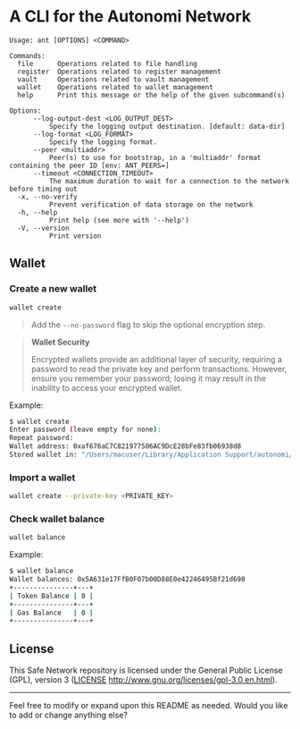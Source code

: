 # A CLI for the Autonomi Network

```
Usage: ant [OPTIONS] <COMMAND>

Commands:
  file      Operations related to file handling
  register  Operations related to register management
  vault     Operations related to vault management
  wallet    Operations related to wallet management
  help      Print this message or the help of the given subcommand(s)

Options:
      --log-output-dest <LOG_OUTPUT_DEST>
          Specify the logging output destination. [default: data-dir]
      --log-format <LOG_FORMAT>
          Specify the logging format.
      --peer <multiaddr>
          Peer(s) to use for bootstrap, in a 'multiaddr' format containing the peer ID [env: ANT_PEERS=]
      --timeout <CONNECTION_TIMEOUT>
          The maximum duration to wait for a connection to the network before timing out
  -x, --no-verify
          Prevent verification of data storage on the network
  -h, --help
          Print help (see more with '--help')
  -V, --version
          Print version
```

## Wallet

### Create a new wallet

```bash
wallet create
```

> Add the `--no-password` flag to skip the optional encryption step.

> **Wallet Security**
>
> Encrypted wallets provide an additional layer of security, requiring a password to read the private key and perform
> transactions. However, ensure you remember your password; losing it may result in the inability to access your encrypted
> wallet.

Example:

   ```bash
   $ wallet create
   Enter password (leave empty for none):
   Repeat password:
   Wallet address: 0xaf676aC7C821977506AC9DcE28bFe83fb06938d8
   Stored wallet in: "/Users/macuser/Library/Application Support/autonomi/client/wallets/0xaf676aC7C821977506AC9DcE28bFe83fb06938d8.encrypted"
   ```

### Import a wallet

```bash
wallet create --private-key <PRIVATE_KEY>
```

### Check wallet balance

```bash
wallet balance
```

Example:

   ```bash
   $ wallet balance
   Wallet balances: 0x5A631e17FfB0F07b00D88E0e42246495Bf21d698
   +---------------+---+
   | Token Balance | 0 |
   +---------------+---+
   | Gas Balance   | 0 |
   +---------------+---+
   ```

## License

This Safe Network repository is licensed under the General Public License (GPL), version
3 ([LICENSE](LICENSE) http://www.gnu.org/licenses/gpl-3.0.en.html).

---

Feel free to modify or expand upon this README as needed. Would you like to add or change anything else?
